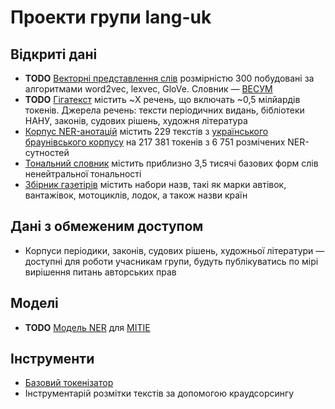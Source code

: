 # Проекти групи lang-uk

## Відкриті дані

- **TODO** [Векторні представлення слів]() розмірністю 300 побудовані за алгоритмами word2vec, lexvec, GloVe. Словник — [ВЕСУМ](https://github.com/brown-uk/dict_uk)
- **TODO** [Гігатекст]() містить ~X речень, що включать ~0,5 мілйардів токенів. Джерела речень: тексти періодичних видань, бібліотеки НАНУ, законів, судових рішень, художня література
- [Корпус NER-анотацій](https://github.com/lang-uk/ner-uk) містить 229 текстів з [українського браунівського корпусу](https://github.com/brown-uk/corpus) на 217 381 токенів з 6 751 розмічених NER-сутностей
- [Тональний словник](https://github.com/lang-uk/tone-dict-uk) містить приблизно 3,5 тисячі базових форм слів ненейтральної тональності
- [Збірник газетірів](https://github.com/lang-uk/ua-gazetteers) містить набори назв, такі як марки автівок, вантажівок, мотоциклів, лодок, а також назви країн


## Дані з обмеженим доступом

- Корпуси періодики, законів, судових рішень, художньої літератури — доступні для роботи учасникам групи, будуть публікуватись по мірі вирішення питань авторських прав


## Моделі

- **TODO** [Модель NER]() для [MITIE](https://github.com/mit-nlp/MITIE)


## Інструменти

- [Базовий токенізатор](https://github.com/lang-uk/tokenize-uk)
- Інструментарій розмітки текстів за допомогою краудсорсингу
